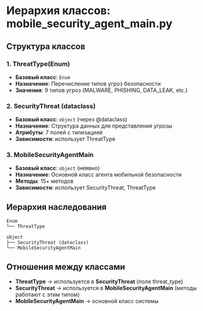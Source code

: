 # Иерархия классов: mobile_security_agent_main.py

## Структура классов

### 1. ThreatType(Enum)
- **Базовый класс**: `Enum`
- **Назначение**: Перечисление типов угроз безопасности
- **Значения**: 9 типов угроз (MALWARE, PHISHING, DATA_LEAK, etc.)

### 2. SecurityThreat (dataclass)
- **Базовый класс**: `object` (через @dataclass)
- **Назначение**: Структура данных для представления угрозы
- **Атрибуты**: 7 полей с типизацией
- **Зависимости**: использует ThreatType

### 3. MobileSecurityAgentMain
- **Базовый класс**: `object` (неявно)
- **Назначение**: Основной класс агента мобильной безопасности
- **Методы**: 15+ методов
- **Зависимости**: использует SecurityThreat, ThreatType

## Иерархия наследования

```
Enum
└── ThreatType

object
├── SecurityThreat (dataclass)
└── MobileSecurityAgentMain
```

## Отношения между классами

- **ThreatType** → используется в **SecurityThreat** (поле threat_type)
- **SecurityThreat** → используется в **MobileSecurityAgentMain** (методы работают с этим типом)
- **MobileSecurityAgentMain** → основной класс системы
